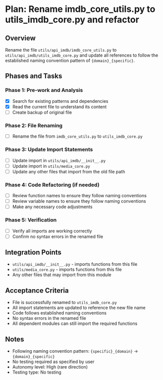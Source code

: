 # Plan: Rename imdb_core_utils.py to utils_imdb_core.py and refactor

## Overview
Rename the file `utils/api_imdb/imdb_core_utils.py` to `utils/api_imdb/utils_imdb_core.py` and update all references to follow the established naming convention pattern of `{domain}_{specific}`.

## Phases and Tasks

### Phase 1: Pre-work and Analysis
- [x] Search for existing patterns and dependencies
- [x] Read the current file to understand its content
- [ ] Create backup of original file

### Phase 2: File Renaming
- [ ] Rename the file from `imdb_core_utils.py` to `utils_imdb_core.py`

### Phase 3: Update Import Statements
- [ ] Update import in `utils/api_imdb/__init__.py`
- [ ] Update import in `utils/media_core.py`
- [ ] Update any other files that import from the old file path

### Phase 4: Code Refactoring (if needed)
- [ ] Review function names to ensure they follow naming conventions
- [ ] Review variable names to ensure they follow naming conventions
- [ ] Make any necessary code adjustments

### Phase 5: Verification
- [ ] Verify all imports are working correctly
- [ ] Confirm no syntax errors in the renamed file

## Integration Points
- `utils/api_imdb/__init__.py` - imports functions from this file
- `utils/media_core.py` - imports functions from this file
- Any other files that may import from this module

## Acceptance Criteria
- File is successfully renamed to `utils_imdb_core.py`
- All import statements are updated to reference the new file name
- Code follows established naming conventions
- No syntax errors in the renamed file
- All dependent modules can still import the required functions

## Notes
- Following naming convention pattern: `{specific}_{domain}` -> `{domain}_{specific}`
- No testing required as specified by user
- Autonomy level: High (rare direction)
- Testing type: No testing